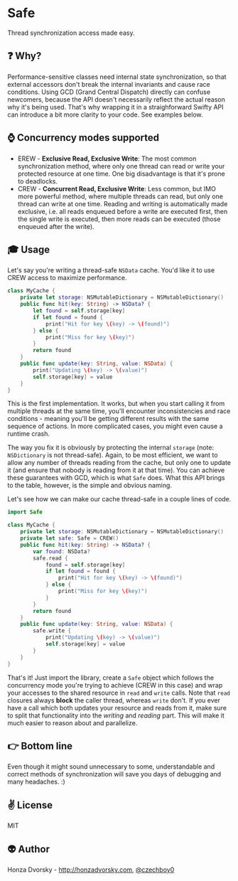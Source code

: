 # Safe
Thread synchronization access made easy.

:question: Why?
----
Performance-sensitive classes need internal state synchronization, so that external accessors don't break the internal invariants and cause race conditions. Using GCD (Grand Central Dispatch) directly can confuse newcomers, because the API doesn't necessarily reflect the actual reason why it's being used. That's why wrapping it in a straighforward Swifty API can introduce a bit more clarity to your code. See examples below.

:watch: Concurrency modes supported
---------------------------
- EREW - **Exclusive Read, Exclusive Write**: The most common synchronization method, where only one thread can read or write your protected resource at one time. One big disadvantage is that it's prone to deadlocks.
- CREW - **Concurrent Read, Exclusive Write**: Less common, but IMO more powerful method, where multiple threads can read, but only one thread can write at one time. Reading and writing is automatically made exclusive, i.e. all reads enqueued before a write are executed first, then the single write is executed, then more reads can be executed (those enqueued after the write).

:mortar_board: Usage
-----
Let's say you're writing a thread-safe `NSData` cache. You'd like it to use CREW access to maximize performance.

```swift
class MyCache {
	private let storage: NSMutableDictionary = NSMutableDictionary()
	public func hit(key: String) -> NSData? {
		let found = self.storage[key]
		if let found = found {
			print("Hit for key \(key) -> \(found)")
		} else {
			print("Miss for key \(key)")
		}
		return found
	}
	public func update(key: String, value: NSData) {
		print("Updating \(key) -> \(value)")
		self.storage[key] = value
	}
}
```

This is the first implementation. It works, but when you start calling it from multiple threads at the same time, you'll encounter inconsistencies and race conditions - meaning you'll be getting different results with the same sequence of actions. In more complicated cases, you might even cause a runtime crash.

The way you fix it is obviously by protecting the internal `storage` (note: `NSDictionary` is not thread-safe). Again, to be most efficient, we want to allow any number of threads reading from the cache, but only one to update it (and ensure that nobody is reading from it at that time). You can achieve these guarantees with GCD, which is what `Safe` does. What this API brings to the table, however, is the simple and obvious naming.

Let's see how we can make our cache thread-safe in a couple lines of code.
```swift
import Safe

class MyCache {
	private let storage: NSMutableDictionary = NSMutableDictionary()
	private let safe: Safe = CREW()
	public func hit(key: String) -> NSData? {
		var found: NSData?
		safe.read {
			found = self.storage[key]
			if let found = found {
				print("Hit for key \(key) -> \(found)")
			} else {
				print("Miss for key \(key)")
			}
		}
		return found
	}
	public func update(key: String, value: NSData) {
		safe.write {
			print("Updating \(key) -> \(value)")
			self.storage[key] = value
		}
	}
}
```

That's it! Just import the library, create a `Safe` object which follows the concurrency mode you're trying to achieve (CREW in this case) and wrap your accesses to the shared resource in `read` and `write` calls. Note that `read` closures always **block** the caller thread, whereas `write` don't. If you ever have a call which both updates your resource and reads from it, make sure to split that functionality into the *writing* and *reading* part. This will make it much easier to reason about and parallelize.

:point_right: Bottom line
-------
Even though it might sound unnecessary to some, understandable and correct methods of synchronization will save you days of debugging and many headaches. :)

:v: License
-------
MIT

:alien: Author
------
Honza Dvorsky - http://honzadvorsky.com, [@czechboy0](http://twitter.com/czechboy0)